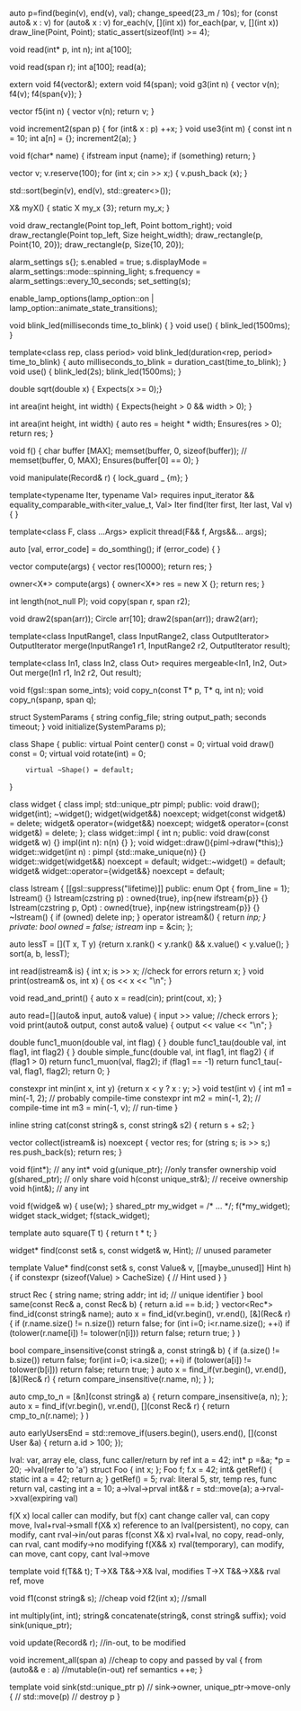 auto p=find(begin(v), end(v), val);
change_speed(23_m / 10s);
for (const auto& x : v)
for (auto& x : v)
for_each(v, [](int x))
for_each(par, v, [](int x))
draw_line(Point, Point);
static_assert(sizeof(Int) >= 4);

void read(int* p, int n); 
int a[100];

void read(span<int> r);
int a[100];
read(a);

extern void f4(vector<int>&);
extern void f4(span<int>);
void g3(int n) 
{
    vector<int> v(n);
    f4(v);
    f4(span<int>{v});
}

vector<int> f5(int n)
{
    vector<int> v(n);
    return v;
}

void increment2(span<int> p)
{
    for (int& x : p) ++x;
}
void use3(int m)
{
    const int n = 10;
    int a[n] = {};
    increment2(a);
}

void f(char* name)
{
    ifstream input {name};
    if (something) return;
}

vector<int> v;
v.reserve(100);
for (int x; cin >> x;) 
{
    v.push_back (x);
}

std::sort(begin(v), end(v), std::greater<>());

X& myX()
{
    static X my_x {3};
    return my_x;
}

void draw_rectangle(Point top_left, Point bottom_right);
void draw_rectangle(Point top_left, Size height_width);
draw_rectangle(p, Point{10, 20});
draw_rectangle(p, Size{10, 20});

alarm_settings s{};
s.enabled = true;
s.displayMode = alarm_settings::mode::spinning_light;
s.frequency = alarm_settings::every_10_seconds;
set_setting(s);

enable_lamp_options(lamp_option::on | lamp_option::animate_state_transitions);

void blink_led(milliseconds time_to_blink)
{
}
void use()
{
    blink_led(1500ms);
}

template<class rep, class period>
void blink_led(duration<rep, period> time_to_blink)
{
    auto milliseconds_to_blink = duration_cast<milliseconds>(time_to_blink);
}
void use()
{
    blink_led(2s);
    blink_led(1500ms);
}

double sqrt(double x) { Expects(x >= 0);}

int area(int height, int width)
{
    Expects(height > 0 && width > 0);
}

int area(int height, int width)
{
    auto res = height * width;
    Ensures(res > 0);
    return res;
}

void f() 
{
    char buffer [MAX];
    memset(buffer, 0, sizeof(buffer)); // memset(buffer, 0, MAX);
    Ensures(buffer[0] == 0);
}

void manipulate(Record& r)
{
    lock_guard<mutex> _ {m};
}

template<typename Iter, typename Val>
    requires input_iterator<Iter> && equality_comparable_with<iter_value_t<Iter>, Val>
Iter find(Iter first, Iter last, Val v)
{
}

template<class F, class ...Args>
explicit thread(F&& f, Args&&... args);

auto [val, error_code] = do_somthing();
if (error_code) 
{
}

vector<double> compute(args)
{
    vector<double> res(10000);
    return res;
}

owner<X*> compute(args)
{
    owner<X*> res = new X {};
    return res;
}

int length(not_null<czstring> P);
void copy(span<const T> r, span<T> r2);

void draw2(span<Circle>(arr));
Circle arr[10];
draw2(span<Circle>(arr));
draw2(arr);

template<class InputRange1, class InputRange2, class OutputIterator>
OutputIterator merge(InputRange1 r1, InputRange2 r2, OutputIterator result);

template<class In1, class In2, class Out>
    requires mergeable<In1, In2, Out>
Out merge(In1 r1, In2 r2, Out result);

void f(gsl::span<int> some_ints);
void copy_n(const T* p, T* q, int n);
void copy_n(span<const T>p, span<T> q);

struct SystemParams {
    string config_file;
    string output_path;
    seconds timeout;
}
void initialize(SystemParams p);

class Shape 
{
    public:
        virtual Point center() const = 0;
        virtual void draw() const = 0;
        virtual void rotate(int) = 0;

        virtual ~Shape() = default;
}

 class widget
 {
    class impl;
    std::unique_ptr<impl> pimpl;
 public:
    void draw();
    widget(int);
    ~widget();
    widget(widget&&) noexcept;
    widget(const widget&) = delete;
    widget& operator=(widget&&) noexcept;
    widget& operator=(const widget&) = delete;
 };
 class widget::impl
 {
    int n;
  public:
    void draw(const widget& w) {}
    impl(int n): n(n) {}
 };
 void widget::draw(){piml->draw(*this);}
 widget::widget(int n) : pimpl {std::make_unique<impl>(n)} {}
 widget::widget(widget&&) noexcept = default;
 widget::~widget() = default;
 widget& widget::operator={widget&&} noexcept = default;

class Istream { [[gsl::suppress("lifetime)]]
public:
    enum Opt { from_line = 1};
    Istream() {}
    Istream(czstring p) : owned{true}, inp{new ifstream{p}} {}
    Istream(czstring p, Opt) : owned{true}, inp{new istringstream{p}} {}
    ~Istream() { if (owned) delete inp; }
    operator istream&() { return *inp; }
private:
    bool owned = false;
    istream* inp = &cin;
};

auto lessT = [](T x, T y) {return x.rank() < y.rank() && x.value() < y.value(); }
sort(a, b, lessT);

int read(istream& is)
{
    int x;
    is >> x;
    //check for errors
    return x;
}
void print(ostream& os, int x)
{
    os << x << "\n";
}

void read_and_print()
{
    auto x = read(cin);
    print(cout, x);
}

auto read=[](auto& input, auto& value)
{
    input >> value;
    //check errors
};
void print(auto& output, const auto& value)
{
    output << value << "\n";
}

double func1_muon(double val, int flag)
{
}
double func1_tau(double val, int flag1, int flag2)
{
}
double simple_func(double val, int flag1, int flag2)
{
    if (flag1 > 0)
        return func1_muon(val, flag2);
    if (flag1 == -1)
        return func1_tau(-val, flag1, flag2);
    return 0;
}

constexpr int min(int x, int y) {return x < y ? x : y; >}
void test(int v)
{
    int m1 = min(-1, 2); // probably compile-time
    constexpr int m2 = min(-1, 2); // compile-time
    int m3 = min(-1, v); // run-time
}

inline string cat(const string& s, const string& s2) { return s + s2; }

vector<string> collect(istream& is) noexcept
{
    vector<string> res;
    for (string s; is >> s;)
        res.push_back(s);
    return res;
}

void f(int*); // any int*
void g(unique_ptr<int>); //only transfer ownership
void g(shared_ptr<int>); // only share
void h(const unique_str<int>&); // receive ownership
void h(int&); // any int

void f(widge& w)
{
    use(w);
}
shared_ptr<widget> my_widget = /* ... */;
f(*my_widget);
widget stack_widget;
f(stack_widget);

template<class T>
auto square(T t) { return t * t; }

widget* find(const set<widget>& s, const widget& w, Hint); // unused parameter

template <typename Value>
Value* find(const set<Value>& s, const Value& v, [[maybe_unused]] Hint h)
{
    if constexpr (sizeof(Value) > CacheSize)
    {
        // Hint used
    }
}

struct Rec 
{
    string name;
    string addr;
    int id; // unique identifier
}
bool same(const Rec& a, const Rec& b)
{
    return a.id == b.id;
}
vector<Rec*> find_id(const string& name);
auto x = find_id(vr.begin(), vr.end(), 
    [&](Rec& r) {
        if (r.name.size() != n.size()) return false;
        for (int i=0; i<r.name.size(); ++i)
            if (tolower(r.name[i]) != tolower(n[i])) return false;
        return true;
    }
)

bool compare_insensitive(const string& a, const string& b)
{
    if (a.size() != b.size()) return false;
    for(int i=0; i<a.size(); ++i) if (tolower(a[i]) != tolower(b[i])) return false;
    return true;
}
auto x = find_if(vr.begin(), vr.end(),
    [&](Rec& r) { return compare_insensitive(r.name, n); }
);

auto cmp_to_n = [&n](const string& a) { return compare_insensitive(a, n); };
auto x = find_if(vr.begin(), vr.end(),
    [](const Rec& r) { return cmp_to_n(r.name); }
)

auto earlyUsersEnd = std::remove_if(users.begin(), users.end(),
                        [](const User &a) { return a.id > 100; });

lval: var, array ele, class, func caller/return by ref
    int a = 42;
    int* p =&a;
    *p = 20; ->lval(refer to 'a')
        struct Foo { int x; };
        Foo f;
        f.x = 42;
            int& getRef() {
                static int a = 42;
                return a;
            }
            getRef() = 5;
rval: literal 5, str, temp res, func return val, casting
    int a = 10; a->lval->prval
    int&& r = std::move(a); a->rval->xval(expiring val)

f(X x) local caller can modify, but f(x) cant change caller val, can copy move, lval+rval->small
f(X& x) reference to an lval(persistent), no copy, can modify, cant rval->in/out paras
f(const X& x) rval+lval, no copy, read-only, can rval, cant modify->no modifying
f(X&& x) rval(temporary), can modify, can move, cant copy, cant lval->move

template <typename T>
void f(T&& t);
T->X& T&&->X& lval, modifies
T->X T&&->X&& rval ref, move

void f1(const string& s); //cheap
void f2(int x); //small

int multiply(int, int);
string& concatenate(string&, const string& suffix);
void sink(unique_ptr<widget>);

void update(Record& r); //in-out, to be modified

void increment_all(span<int> a) //cheap to copy and passed by val
{
    from (auto&& e : a) //mutable(in-out) ref semantics
        ++e;
}

template<class T>
void sink(std::unique_ptr<T> p) // sink->owner, unique_ptr->move-only
{
    // std::move(p)
    // destroy p
}